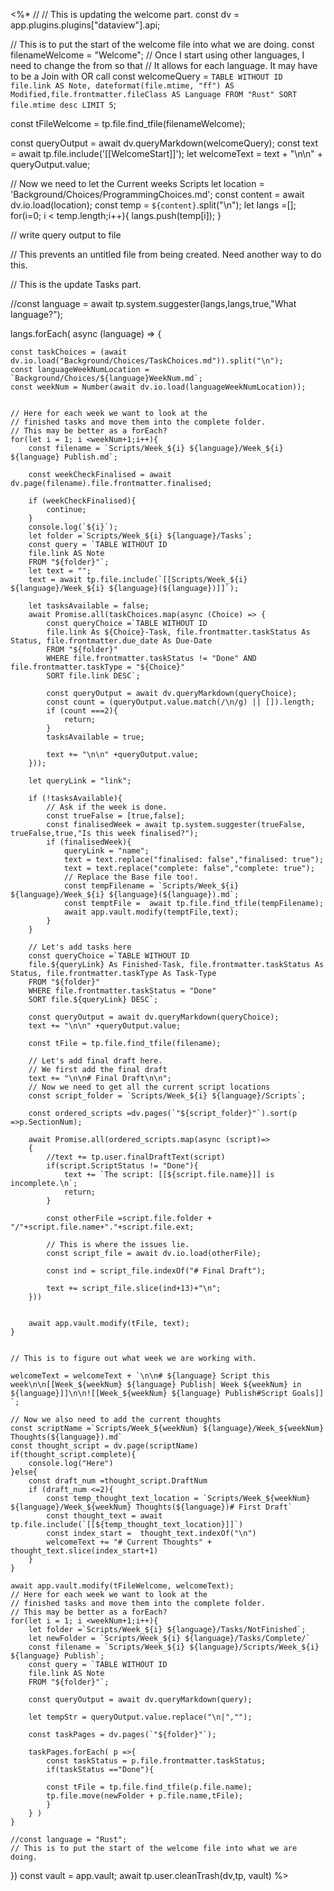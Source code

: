 <%*
// // This is updating the welcome part.
const dv = app.plugins.plugins["dataview"].api;

// This is to put the start of the welcome file into what we are doing.
const filenameWelcome = "Welcome";
// Once I start using other languages, I need to change the from so that
// It allows for each language. It may have to be a Join with OR call
const welcomeQuery = `TABLE WITHOUT ID
file.link AS Note, dateformat(file.mtime, "ff") AS Modified,file.frontmatter.fileClass AS Language
FROM "Rust"
SORT file.mtime desc
LIMIT 5`;


const tFileWelcome = tp.file.find_tfile(filenameWelcome);

const queryOutput = await dv.queryMarkdown(welcomeQuery);
const text = await tp.file.include('[[WelcomeStart]]');
let welcomeText = text + "\n\n" + queryOutput.value;


// Now we need to let the Current weeks Scripts
let location = 'Background/Choices/ProgrammingChoices.md';
const content = await dv.io.load(location);
const temp = `${content}`.split("\n");
let langs =[];
for(i=0; i < temp.length;i++){
	langs.push(temp[i]);
}


// write query output to file

// This prevents an untitled file from being created. Need another way to do this.



// This is the update Tasks part.


//const language = await tp.system.suggester(langs,langs,true,"What language?");

langs.forEach( async (language) =>   {

	const taskChoices = (await dv.io.load("Background/Choices/TaskChoices.md")).split("\n");
	const languageWeekNumLocation = `Background/Choices/${language}WeekNum.md`;
	const weekNum = Number(await dv.io.load(languageWeekNumLocation));


	// Here for each week we want to look at the 
	// finished tasks and move them into the complete folder.
	// This may be better as a forEach?
	for(let i = 1; i <weekNum+1;i++){
		const filename = `Scripts/Week_${i} ${language}/Week_${i} ${language} Publish.md`;
		
		const weekCheckFinalised = await dv.page(filename).file.frontmatter.finalised; 

		if (weekCheckFinalised){
			continue;
		}
		console.log(`${i}`);
		let folder =`Scripts/Week_${i} ${language}/Tasks`;
		const query = `TABLE WITHOUT ID
		file.link AS Note
		FROM "${folder}"`;
		let text = "";
		text = await tp.file.include(`[[Scripts/Week_${i} ${language}/Week_${i} ${language}(${language})]]`);

		let tasksAvailable = false;
		await Promise.all(taskChoices.map(async (Choice) => {
			const queryChoice =`TABLE WITHOUT ID
			file.link As ${Choice}-Task, file.frontmatter.taskStatus As Status, file.frontmatter.due_date As Due-Date
			FROM "${folder}"
			WHERE file.frontmatter.taskStatus != "Done" AND file.frontmatter.taskType = "${Choice}"
			SORT file.link DESC`;
			
			const queryOutput = await dv.queryMarkdown(queryChoice);
			const count = (queryOutput.value.match(/\n/g) || []).length;
			if (count ===2){
				return;
			}
			tasksAvailable = true;
			
			text += "\n\n" +queryOutput.value;
		}));

		let queryLink = "link";

		if (!tasksAvailable){
			// Ask if the week is done.
			const trueFalse = [true,false];
			const finalisedWeek = await tp.system.suggester(trueFalse, trueFalse,true,"Is this week finalised?");
			if (finalisedWeek){
				queryLink = "name";
				text = text.replace("finalised: false","finalised: true");
				text = text.replace("complete: false","complete: true");
				// Replace the Base file too!.
				const tempFilename = `Scripts/Week_${i} ${language}/Week_${i} ${language}(${language}).md`;
				const temptFile =  await tp.file.find_tfile(tempFilename); 
				await app.vault.modify(temptFile,text);
			}
		}

		// Let's add tasks here
		const queryChoice =`TABLE WITHOUT ID
		file.${queryLink} As Finished-Task, file.frontmatter.taskStatus As Status, file.frontmatter.taskType As Task-Type
		FROM "${folder}"
		WHERE file.frontmatter.taskStatus = "Done"
		SORT file.${queryLink} DESC`;
		
		const queryOutput = await dv.queryMarkdown(queryChoice);
		text += "\n\n" +queryOutput.value;
	
		const tFile = tp.file.find_tfile(filename);
		
		// Let's add final draft here.
		// We first add the final draft
		text += "\n\n# Final Draft\n\n";
		// Now we need to get all the current script locations
		const script_folder = `Scripts/Week_${i} ${language}/Scripts`;
	
		const ordered_scripts =dv.pages(`"${script_folder}"`).sort(p =>p.SectionNum);

		await Promise.all(ordered_scripts.map(async (script)=>
		{
			//text += tp.user.finalDraftText(script)
			if(script.ScriptStatus != "Done"){
				text += `The script: [[${script.file.name}]] is incomplete.\n`;
				return;
			} 
			
			const otherFile =script.file.folder + "/"+script.file.name+"."+script.file.ext;
			
			// This is where the issues lie.
			const script_file = await dv.io.load(otherFile);

			const ind = script_file.indexOf("# Final Draft");
			
			text += script_file.slice(ind+13)+"\n";
		}))


		await app.vault.modify(tFile, text);
	}

	
	// This is to figure out what week we are working with.
	
	welcomeText = welcomeText + `\n\n# ${language} Script this week\n\n[[Week_${weekNum} ${language} Publish| Week ${weekNum} in ${language}]]\n\n![[Week_${weekNum} ${language} Publish#Script Goals]] `;

	// Now we also need to add the current thoughts
	const scriptName =`Scripts/Week_${weekNum} ${language}/Week_${weekNum} Thoughts(${language}).md`
	const thought_script = dv.page(scriptName)
	if(thought_script.complete){
		console.log("Here")	
	}else{
		const draft_num =thought_script.DraftNum
		if (draft_num <=2){
			const temp_thought_text_location = `Scripts/Week_${weekNum} ${language}/Week_${weekNum} Thoughts(${language})# First Draft`
			const thought_text = await tp.file.include(`[[${temp_thought_text_location}]]`)
			const index_start =  thought_text.indexOf("\n")
			welcomeText += "# Current Thoughts" + thought_text.slice(index_start+1)
		}
	}
	
	await app.vault.modify(tFileWelcome, welcomeText);
	// Here for each week we want to look at the 
	// finished tasks and move them into the complete folder.
	// This may be better as a forEach?
	for(let i = 1; i <weekNum+1;i++){
		let folder =`Scripts/Week_${i} ${language}/Tasks/NotFinished`;
		let newFolder = `Scripts/Week_${i} ${language}/Tasks/Complete/`
		const filename = `Scripts/Week_${i} ${language}/Scripts/Week_${i} ${language} Publish`;
		const query = `TABLE WITHOUT ID
		file.link AS Note
		FROM "${folder}"`;
		
		const queryOutput = await dv.queryMarkdown(query);
		
		let tempStr = queryOutput.value.replace("\n|","");
		
		const taskPages = dv.pages(`"${folder}"`);
		
		taskPages.forEach( p =>{
			const taskStatus = p.file.frontmatter.taskStatus;
			if(taskStatus =="Done"){
			
			const tFile = tp.file.find_tfile(p.file.name);
			tp.file.move(newFolder + p.file.name,tFile);
			}
		} )
	}

	//const language = "Rust";
	// This is to put the start of the welcome file into what we are doing.
	
	
	
})
const vault = app.vault;
await tp.user.cleanTrash(dv,tp, vault)
%>
